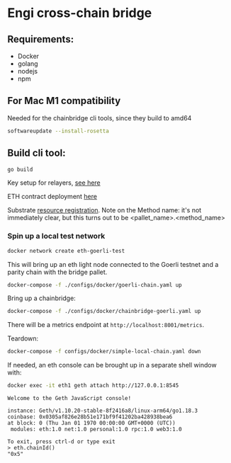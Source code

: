 # Engi cross-chain bridge

## Requirements:
  - Docker
  - golang
  - nodejs
  - npm

## For Mac M1 compatibility
Needed for the chainbridge cli tools, since they build to amd64
```bash
softwareupdate --install-rosetta
```

## Build cli tool:
```bash
go build
```

Key setup for relayers, [see here](docs/account_setup.md)

ETH contract deployment [here](docs/goerli.md)

Substrate [resource registration](https://chainbridge.chainsafe.io/local/#register-relayers).
Note on the Method name: it's not immediately clear, but this turns out to be <pallet_name>.<method_name>


### Spin up a local test network

```bash
docker network create eth-goerli-test
```

This will bring up an eth light node connected to the Goerli testnet and a parity chain with the bridge pallet.
```bash
docker-compose -f ./configs/docker/goerli-chain.yaml up
```

Bring up a chainbridge:
```bash
docker-compose -f ./configs/docker/chainbridge-goerli.yaml up
```

There will be a metrics endpoint at `http://localhost:8001/metrics`.

Teardown:
```bash
docker-compose -f configs/docker/simple-local-chain.yaml down
```

If needed, an eth console can be brought up in a separate shell window with:
```bash
docker exec -it eth1 geth attach http://127.0.0.1:8545
```

```console
Welcome to the Geth JavaScript console!

instance: Geth/v1.10.20-stable-8f2416a8/linux-arm64/go1.18.3
coinbase: 0x0305af826e28b51e171bf9f41202ba428938bea6
at block: 0 (Thu Jan 01 1970 00:00:00 GMT+0000 (UTC))
 modules: eth:1.0 net:1.0 personal:1.0 rpc:1.0 web3:1.0

To exit, press ctrl-d or type exit
> eth.chainId()
"0x5"
```
